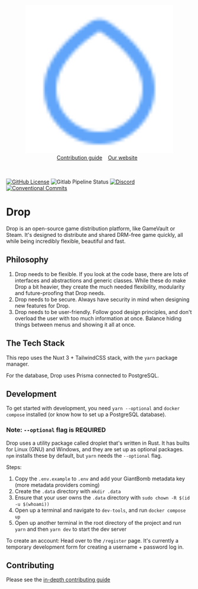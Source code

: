 <div align="center">
<img src="https://raw.githubusercontent.com/Drop-OSS/media-sources/refs/heads/main/drop.svg" width="400rem"/>
</div>
<div align="center">
	<a href="CONTRIBUTING.md">Contribution guide</a>&nbsp;&nbsp;&nbsp;
	<a href="https://deepcore.dev">Our website</a>&nbsp;&nbsp;&nbsp;
</div>
<br>
<br>

[![GitHub License](https://img.shields.io/github/license/Drop-OSS/drop-app)](LICENSE)
![Gitlab Pipeline Status](https://img.shields.io/gitlab/pipeline-status/drop-oss%2Fdrop?gitlab_url=https%3A%2F%2Flab.deepcore.dev)
[![Discord](https://img.shields.io/discord/1291622805124812871?label=discord)](https://discord.gg/ZVGggfXN)
[![Conventional Commits](https://img.shields.io/badge/Conventional%20Commits-1.0.0-%23FE5196?logo=conventionalcommits&logoColor=white)](https://conventionalcommits.org)


# Drop 
Drop is an open-source game distribution platform, like GameVault or Steam. It's designed to distribute and shared DRM-free game quickly, all while being incredibly flexible, beautiful and fast. 

## Philosophy
1. Drop needs to be flexible. If you look at the code base, there are lots of interfaces and abstractions and generic classes. While these do make Drop a bit heavier, they create the much needed flexibility, modularity and future-proofing that Drop needs.
2. Drop needs to be secure. Always have security in mind when designing new features for Drop. 
3. Drop needs to be user-friendly. Follow good design principles, and don't overload the user with too much information at once. Balance hiding things between menus and showing it all at once. 

## The Tech Stack
This repo uses the Nuxt 3 + TailwindCSS stack, with the `yarn` package manager.

For the database, Drop uses Prisma connected to PostgreSQL.

## Development
To get started with development, you need `yarn --optional` and `docker compose` installed (or know how to set up a PostgreSQL database).

### Note: `--optional` flag is **REQUIRED**
Drop uses a utility package called droplet that's written in Rust. It has builts for Linux (GNU) and Windows, and they are set up as optional packages. `npm` installs these by default, but `yarn` needs the `--optional` flag.

Steps:
1. Copy the `.env.example` to `.env` and add your GiantBomb metadata key (more metadata providers coming)
2. Create the `.data` directory with `mkdir .data`
3. Ensure that your user owns the `.data` directory with `sudo chown -R $(id -u $(whoami))`
4. Open up a terminal and navigate to `dev-tools`, and run `docker compose up`
5. Open up another terminal in the root directory of the project and run `yarn` and then `yarn dev` to start the dev server

To create an account:
Head over to the `/register` page. It's currently a temporary development form for creating a username + password log in.

## Contributing
Please see the [in-depth contributing guide](CONTRIBUTING.md)